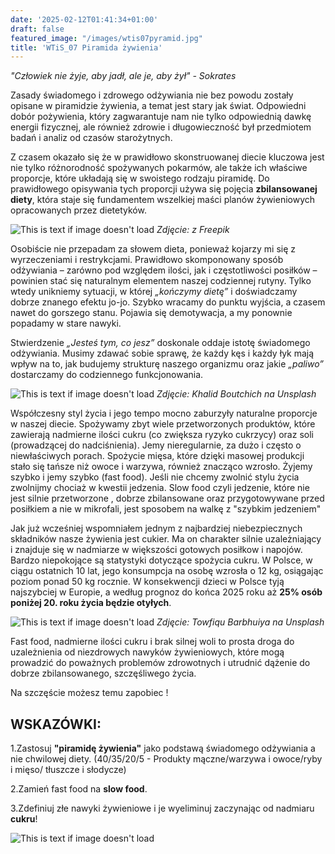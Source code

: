 ```yaml
---
date: '2025-02-12T01:41:34+01:00'
draft: false
featured_image: "/images/wtis07pyramid.jpg"
title: 'WTiS_07 Piramida żywienia'
---
```


*"Człowiek nie żyje, aby jadł, ale je, aby żył" - Sokrates*

Zasady świadomego i zdrowego odżywiania nie bez powodu zostały opisane w piramidzie żywienia, a temat jest stary jak świat. Odpowiedni dobór pożywienia, który zagwarantuje nam nie tylko odpowiednią dawkę energii fizycznej, ale również zdrowie i długowieczność był przedmiotem badań i analiz od czasów starożytnych.

Z czasem okazało się że w prawidłowo skonstruowanej diecie kluczowa jest nie tylko różnorodność spożywanych pokarmów, ale także ich właściwe proporcje, które układają się w swoistego rodzaju piramidę. Do prawidłowego opisywania tych proporcji używa się pojęcia **zbilansowanej diety**, która staje się fundamentem wszelkiej maści planów żywieniowych opracowanych przez dietetyków.

![This is text if image doesn't load](/images/wtis07foodpyramid.jpg "nazwa")
*Zdjęcie: z Freepik*

Osobiście nie przepadam za słowem dieta, ponieważ kojarzy mi się z wyrzeczeniami i restrykcjami. Prawidłowo skomponowany sposób odżywiania – zarówno pod względem ilości, jak i częstotliwości posiłków – powinien stać się naturalnym elementem naszej codziennej rutyny. Tylko wtedy unikniemy sytuacji, w której *„kończymy dietę”* i doświadczamy dobrze znanego efektu jo-jo. Szybko wracamy do punktu wyjścia, a czasem nawet do gorszego stanu. Pojawia się demotywacja, a my ponownie popadamy w stare nawyki.

Stwierdzenie *„Jesteś tym, co jesz”* doskonale oddaje istotę świadomego odżywiania. Musimy zdawać sobie sprawę, że każdy kęs i każdy łyk mają wpływ na to, jak budujemy strukturę naszego organizmu oraz jakie *„paliwo”* dostarczamy do codziennego funkcjonowania.

![This is text if image doesn't load](/images/wtis07fastfood.jpg "nazwa")
*Zdjęcie: Khalid Boutchich na Unsplash*


Współczesny styl życia i jego tempo mocno zaburzyły naturalne proporcje w naszej diecie. Spożywamy zbyt wiele przetworzonych produktów, które zawierają nadmierne ilości cukru (co zwiększa ryzyko cukrzycy) oraz soli (prowadzącej do nadciśnienia). Jemy nieregularnie, za dużo i często o niewłaściwych porach. Spożycie mięsa, które dzięki masowej produkcji stało się tańsze niż owoce i warzywa, również znacząco wzrosło. Żyjemy szybko i jemy szybko (fast food). Jeśli nie chcemy zwolnić stylu życia zwolnijmy chociaż w kwestii jedzenia. Slow food czyli jedzenie, które nie jest silnie przetworzone , dobrze zbilansowane oraz przygotowywane przed posiłkiem a nie w mikrofali, jest sposobem na walkę z "szybkim jedzeniem"

Jak już wcześniej wspomniałem jednym z najbardziej niebezpiecznych składników nasze żywienia jest cukier. Ma on charakter silnie uzależniający i znajduje się w nadmiarze w większości gotowych posiłkow i napojów. Bardzo niepokojące są statystyki dotyczące spożycia cukru. W Polsce, w ciągu ostatnich 10 lat, jego konsumpcja na osobę wzrosła o 12 kg, osiągając poziom ponad 50 kg rocznie. W konsekwencji dzieci w Polsce tyją najszybciej w Europie, a według prognoz do końca 2025 roku aż **25% osób poniżej 20. roku życia będzie otyłych**.

![This is text if image doesn't load](/images/wtis07fat.jpg "nazwa")
*Zdjęcie: Towfiqu Barbhuiya na Unsplash*




Fast food, nadmierne ilości cukru i brak silnej woli to prosta droga do uzależnienia od niezdrowych nawyków żywieniowych, które mogą prowadzić do poważnych problemów zdrowotnych i utrudnić dążenie do dobrze zbilansowanego, szczęśliwego życia. 

Na szczęście możesz temu zapobiec ! 


## **WSKAZÓWKI:**

1.Zastosuj **"piramidę żywienia"** jako podstawą świadomego odżywiania a nie chwilowej diety. (40/35/20/5 - Produkty mączne/warzywa i owoce/ryby i mięso/ tłuszcze i słodycze)

2.Zamień fast food na **slow food**.

3.Zdefiniuj złe nawyki żywieniowe i je wyeliminuj zaczynając od nadmiaru **cukru**!


![This is text if image doesn't load](/images/WTiS_piktogram.png "nazwa")
